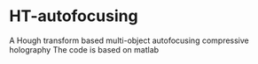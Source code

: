# HT-autofocusing
A Hough transform based multi-object autofocusing compressive holography
The code is based on matlab
